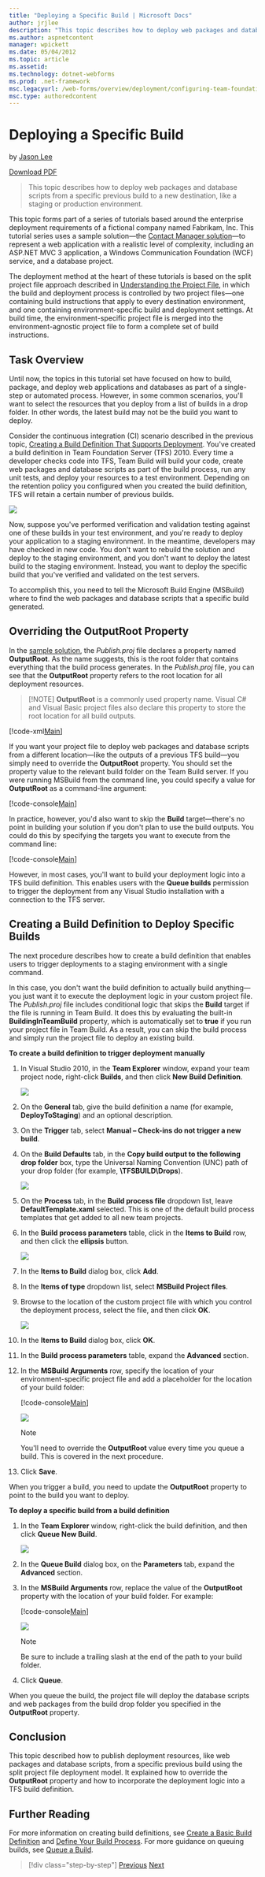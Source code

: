 ```yaml
---
title: "Deploying a Specific Build | Microsoft Docs"
author: jrjlee
description: "This topic describes how to deploy web packages and database scripts from a specific previous build to a new destination, like a staging or production enviro..."
ms.author: aspnetcontent
manager: wpickett
ms.date: 05/04/2012
ms.topic: article
ms.assetid: 
ms.technology: dotnet-webforms
ms.prod: .net-framework
msc.legacyurl: /web-forms/overview/deployment/configuring-team-foundation-server-for-web-deployment/deploying-a-specific-build
msc.type: authoredcontent
---
```

Deploying a Specific Build
====================
by [Jason Lee](https://github.com/jrjlee)

[Download PDF](https://msdnshared.blob.core.windows.net/media/MSDNBlogsFS/prod.evol.blogs.msdn.com/CommunityServer.Blogs.Components.WeblogFiles/00/00/00/63/56/8130.DeployingWebAppsInEnterpriseScenarios.pdf)

> This topic describes how to deploy web packages and database scripts from a specific previous build to a new destination, like a staging or production environment.


This topic forms part of a series of tutorials based around the enterprise deployment requirements of a fictional company named Fabrikam, Inc. This tutorial series uses a sample solution&#x2014;the [Contact Manager solution](../web-deployment-in-the-enterprise/the-contact-manager-solution.md)&#x2014;to represent a web application with a realistic level of complexity, including an ASP.NET MVC 3 application, a Windows Communication Foundation (WCF) service, and a database project.

The deployment method at the heart of these tutorials is based on the split project file approach described in [Understanding the Project File](../web-deployment-in-the-enterprise/understanding-the-project-file.md), in which the build and deployment process is controlled by two project files&#x2014;one containing build instructions that apply to every destination environment, and one containing environment-specific build and deployment settings. At build time, the environment-specific project file is merged into the environment-agnostic project file to form a complete set of build instructions.

## Task Overview

Until now, the topics in this tutorial set have focused on how to build, package, and deploy web applications and databases as part of a single-step or automated process. However, in some common scenarios, you&#x27;ll want to select the resources that you deploy from a list of builds in a drop folder. In other words, the latest build may not be the build you want to deploy.

Consider the continuous integration (CI) scenario described in the previous topic, [Creating a Build Definition That Supports Deployment](creating-a-build-definition-that-supports-deployment.md). You&#x27;ve created a build definition in Team Foundation Server (TFS) 2010. Every time a developer checks code into TFS, Team Build will build your code, create web packages and database scripts as part of the build process, run any unit tests, and deploy your resources to a test environment. Depending on the retention policy you configured when you created the build definition, TFS will retain a certain number of previous builds.

![](deploying-a-specific-build/_static/image1.png)

Now, suppose you&#x27;ve performed verification and validation testing against one of these builds in your test environment, and you&#x27;re ready to deploy your application to a staging environment. In the meantime, developers may have checked in new code. You don&#x27;t want to rebuild the solution and deploy to the staging environment, and you don&#x27;t want to deploy the latest build to the staging environment. Instead, you want to deploy the specific build that you&#x27;ve verified and validated on the test servers.

To accomplish this, you need to tell the Microsoft Build Engine (MSBuild) where to find the web packages and database scripts that a specific build generated.

## Overriding the OutputRoot Property

In the [sample solution](../web-deployment-in-the-enterprise/the-contact-manager-solution.md), the *Publish.proj* file declares a property named **OutputRoot**. As the name suggests, this is the root folder that contains everything that the build process generates. In the *Publish.proj* file, you can see that the **OutputRoot** property refers to the root location for all deployment resources.

> [!NOTE] **OutputRoot** is a commonly used property name. Visual C# and Visual Basic project files also declare this property to store the root location for all build outputs.


[!code-xml[Main](deploying-a-specific-build/samples/sample1.xml)]


If you want your project file to deploy web packages and database scripts from a different location&#x2014;like the outputs of a previous TFS build&#x2014;you simply need to override the **OutputRoot** property. You should set the property value to the relevant build folder on the Team Build server. If you were running MSBuild from the command line, you could specify a value for **OutputRoot** as a command-line argument:


[!code-console[Main](deploying-a-specific-build/samples/sample2.cmd)]


In practice, however, you&#x27;d also want to skip the **Build** target&#x2014;there&#x27;s no point in building your solution if you don&#x27;t plan to use the build outputs. You could do this by specifying the targets you want to execute from the command line:


[!code-console[Main](deploying-a-specific-build/samples/sample3.cmd)]


However, in most cases, you&#x27;ll want to build your deployment logic into a TFS build definition. This enables users with the **Queue builds** permission to trigger the deployment from any Visual Studio installation with a connection to the TFS server.

## Creating a Build Definition to Deploy Specific Builds

The next procedure describes how to create a build definition that enables users to trigger deployments to a staging environment with a single command.

In this case, you don&#x27;t want the build definition to actually build anything&#x2014;you just want it to execute the deployment logic in your custom project file. The *Publish.proj* file includes conditional logic that skips the **Build** target if the file is running in Team Build. It does this by evaluating the built-in **BuildingInTeamBuild** property, which is automatically set to **true** if you run your project file in Team Build. As a result, you can skip the build process and simply run the project file to deploy an existing build.

**To create a build definition to trigger deployment manually**

1. In Visual Studio 2010, in the **Team Explorer** window, expand your team project node, right-click **Builds**, and then click **New Build Definition**.

    ![](deploying-a-specific-build/_static/image2.png)
2. On the **General** tab, give the build definition a name (for example, **DeployToStaging**) and an optional description.
3. On the **Trigger** tab, select **Manual – Check-ins do not trigger a new build**.
4. On the **Build Defaults** tab, in the **Copy build output to the following drop folder** box, type the Universal Naming Convention (UNC) path of your drop folder (for example, **\\TFSBUILD\Drops**).

    ![](deploying-a-specific-build/_static/image3.png)
5. On the **Process** tab, in the **Build process file** dropdown list, leave **DefaultTemplate.xaml** selected. This is one of the default build process templates that get added to all new team projects.
6. In the **Build process parameters** table, click in the **Items to Build** row, and then click the **ellipsis** button.

    ![](deploying-a-specific-build/_static/image4.png)
7. In the **Items to Build** dialog box, click **Add**.
8. In the **Items of type** dropdown list, select **MSBuild Project files**.
9. Browse to the location of the custom project file with which you control the deployment process, select the file, and then click **OK**.

    ![](deploying-a-specific-build/_static/image5.png)
10. In the **Items to Build** dialog box, click **OK**.
11. In the **Build process parameters** table, expand the **Advanced** section.
12. In the **MSBuild Arguments** row, specify the location of your environment-specific project file and add a placeholder for the location of your build folder:

    [!code-console[Main](deploying-a-specific-build/samples/sample4.cmd)]

    ![](deploying-a-specific-build/_static/image6.png)

    > [!NOTE]
    > You&#x27;ll need to override the **OutputRoot** value every time you queue a build. This is covered in the next procedure.
13. Click **Save**.

When you trigger a build, you need to update the **OutputRoot** property to point to the build you want to deploy.

**To deploy a specific build from a build definition**

1. In the **Team Explorer** window, right-click the build definition, and then click **Queue New Build**.

    ![](deploying-a-specific-build/_static/image7.png)
2. In the **Queue Build** dialog box, on the **Parameters** tab, expand the **Advanced** section.
3. In the **MSBuild Arguments** row, replace the value of the **OutputRoot** property with the location of your build folder. For example:

    [!code-console[Main](deploying-a-specific-build/samples/sample5.cmd)]

    ![](deploying-a-specific-build/_static/image8.png)

    > [!NOTE]
    > Be sure to include a trailing slash at the end of the path to your build folder.
4. Click **Queue**.

When you queue the build, the project file will deploy the database scripts and web packages from the build drop folder you specified in the **OutputRoot** property.

## Conclusion

This topic described how to publish deployment resources, like web packages and database scripts, from a specific previous build using the split project file deployment model. It explained how to override the **OutputRoot** property and how to incorporate the deployment logic into a TFS build definition.

## Further Reading

For more information on creating build definitions, see [Create a Basic Build Definition](https://msdn.microsoft.com/en-us/library/ms181716.aspx) and [Define Your Build Process](https://msdn.microsoft.com/en-us/library/ms181715.aspx). For more guidance on queuing builds, see [Queue a Build](https://msdn.microsoft.com/en-us/library/ms181722.aspx).

>[!div class="step-by-step"]
[Previous](creating-a-build-definition-that-supports-deployment.md)
[Next](configuring-permissions-for-team-build-deployment.md)